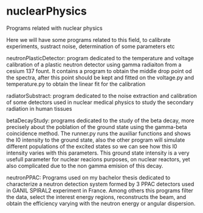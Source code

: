# nuclearPhysics
Programs related with nuclear physics

Here we will have some programs related to this field, to calibrate experiments, sustract noise, determination of some parameters etc


neutronPlasticDetector:
    program dedicated to the temperature and voltage calibration of a plastic neutron detector using gamma radiaiton from a 
    cesium 137 fount. It contains a program to obtain the middle drop point od the spectra, after this point should be kept and fitted on the 
    voltage.py and temperature.py to obtain the linear fit for the calibration
    
radiatorSubstract:
    program dedicated to the noise extraction and calibration of some detectors used in nuclear medical physics to study the secondary
    radiation in human tissues
    
betaDecayStudy:
    programs dedicated to the study of the beta decay, more precisely about the poblation of the ground state using the gamma-beta coincidence
    method. The runner.py runs the auxiliar functions and shows the I0 intensity to the ground state, also the other program will simulate different 
    populations of the excited states so we can see how this I0 intensity varies with this parameters.
    This ground state intensity is a very usefull parameter for nuclear reacions purposes, on nuclear reactors, yet also complicated
    due to the non gamma emision of this decay.
    
neutronPPAC:
    Programs used on my bachelor thesis dedicated to characterize a neutron detection system formed by 3 PPAC detectors used in GANIL SPIRAL2 
    experiment in France. Among others this programs filter the data, select the interest energy regions, reconstructs the beam, and obtain
    the efficiency varying with the neutron energy or angular dispersion.
    
